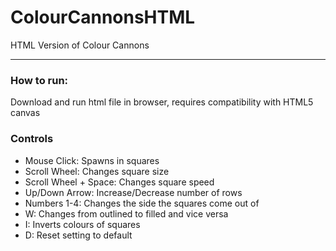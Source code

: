 # ColourCannonsHTML
HTML Version of Colour Cannons
___
### How to run:
  Download and run html file in browser, requires compatibility with HTML5 canvas
  
### Controls
  - Mouse Click: Spawns in squares
  - Scroll Wheel: Changes square size
  - Scroll Wheel + Space: Changes square speed
  - Up/Down Arrow: Increase/Decrease number of rows
  - Numbers 1-4: Changes the side the squares come out of
  - W: Changes from outlined to filled and vice versa
  - I: Inverts colours of squares
  - D: Reset setting to default
